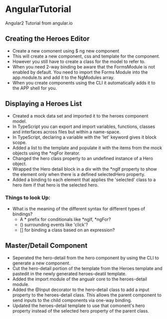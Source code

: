 # AngularTutorial
Angular2 Tutorial from angular.io

## Creating the Heroes Editor
* Create a new comonent using $ ng new component <componentName>
* This will create a new component, css and template for the component.
* However you still have to create a class for the model to refer to.
* When you need 2-way binding be aware that the FormsModule is not enabled
by default. You need to import the Forms Module into the app.module.ts and 
add it to the NgModules array.
* When you create components using the CLI it automatically adds it to the APP shell for you.

## Displaying a Heroes List
* Created a mock data set and imported it to the heroes component model.
* In TypeScript you can export and import variables, functions, classes and interfaces across files but within a name-space.
* In TypeScript, declaring a variable with the 'let' keyword gives it block scope.
* Added a list to the template and populate it with the items from the mock objects using the *ngFor iterator.
* Changed the hero class property to an undefined instance of a Hero object.
* Wrapped the Hero detail block in a div with the *ngIf property to show the element only when there is a defined selectedHero property.
* Added a binding to each element that applies the 'selected' class to a hero item if that hero is the selected hero.

### Things to look Up:
* What is the meaning of the different syntax for different types of bindings?
    * A * prefix for conditionals like *ngIf, *ngFor?
    * () surrounding events like 'click'?
    * [] for binding a class based on an expression?

## Master/Detail Component
* Seperated the hero-detail from the hero component by using the CLI to generate a new component.
* Cut the hero-detail portion of the template from the Heroes template and pastedit in the newly generated heroes-deatil template.
* Added the import module of the angualr core to the heroes-detail module.
* Added the @Input decorator to the hero-detail class to add a input property to the heroes-detail class. This allows the parent component to send inputs to the child components via one-way binding.
* Updated the heroes-detail template to use that comonent's hero property instead of the selected hero property of the parent class.

